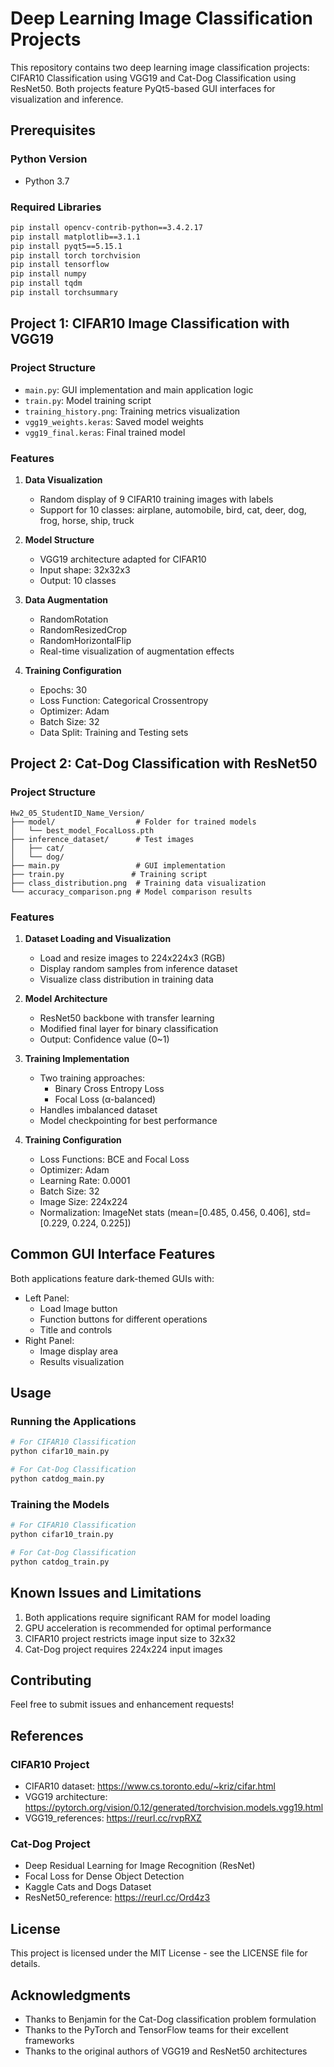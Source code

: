 # Deep Learning Image Classification Projects
This repository contains two deep learning image classification projects: CIFAR10 Classification using VGG19 and Cat-Dog Classification using ResNet50. Both projects feature PyQt5-based GUI interfaces for visualization and inference.

## Prerequisites

### Python Version
- Python 3.7

### Required Libraries
```bash
pip install opencv-contrib-python==3.4.2.17
pip install matplotlib==3.1.1
pip install pyqt5==5.15.1
pip install torch torchvision
pip install tensorflow
pip install numpy
pip install tqdm
pip install torchsummary
```

## Project 1: CIFAR10 Image Classification with VGG19

### Project Structure
- `main.py`: GUI implementation and main application logic
- `train.py`: Model training script
- `training_history.png`: Training metrics visualization
- `vgg19_weights.keras`: Saved model weights
- `vgg19_final.keras`: Final trained model

### Features
1. **Data Visualization**
   - Random display of 9 CIFAR10 training images with labels
   - Support for 10 classes: airplane, automobile, bird, cat, deer, dog, frog, horse, ship, truck

2. **Model Structure**
   - VGG19 architecture adapted for CIFAR10
   - Input shape: 32x32x3
   - Output: 10 classes

3. **Data Augmentation**
   - RandomRotation
   - RandomResizedCrop
   - RandomHorizontalFlip
   - Real-time visualization of augmentation effects

4. **Training Configuration**
   - Epochs: 30
   - Loss Function: Categorical Crossentropy
   - Optimizer: Adam
   - Batch Size: 32
   - Data Split: Training and Testing sets

## Project 2: Cat-Dog Classification with ResNet50

### Project Structure
```
Hw2_05_StudentID_Name_Version/
├── model/                  # Folder for trained models
│   └── best_model_FocalLoss.pth
├── inference_dataset/      # Test images
│   ├── cat/
│   └── dog/
├── main.py                 # GUI implementation
├── train.py               # Training script
├── class_distribution.png  # Training data visualization
└── accuracy_comparison.png # Model comparison results
```

### Features
1. **Dataset Loading and Visualization**
   - Load and resize images to 224x224x3 (RGB)
   - Display random samples from inference dataset
   - Visualize class distribution in training data

2. **Model Architecture**
   - ResNet50 backbone with transfer learning
   - Modified final layer for binary classification
   - Output: Confidence value (0~1)

3. **Training Implementation**
   - Two training approaches:
     - Binary Cross Entropy Loss
     - Focal Loss (α-balanced)
   - Handles imbalanced dataset
   - Model checkpointing for best performance

4. **Training Configuration**
   - Loss Functions: BCE and Focal Loss
   - Optimizer: Adam
   - Learning Rate: 0.0001
   - Batch Size: 32
   - Image Size: 224x224
   - Normalization: ImageNet stats (mean=[0.485, 0.456, 0.406], std=[0.229, 0.224, 0.225])

## Common GUI Interface Features

Both applications feature dark-themed GUIs with:
- Left Panel:
  - Load Image button
  - Function buttons for different operations
  - Title and controls
- Right Panel:
  - Image display area
  - Results visualization

## Usage

### Running the Applications
```bash
# For CIFAR10 Classification
python cifar10_main.py

# For Cat-Dog Classification
python catdog_main.py
```

### Training the Models
```bash
# For CIFAR10 Classification
python cifar10_train.py

# For Cat-Dog Classification
python catdog_train.py
```

## Known Issues and Limitations

1. Both applications require significant RAM for model loading
2. GPU acceleration is recommended for optimal performance
3. CIFAR10 project restricts image input size to 32x32
4. Cat-Dog project requires 224x224 input images

## Contributing

Feel free to submit issues and enhancement requests!

## References

### CIFAR10 Project
- CIFAR10 dataset: https://www.cs.toronto.edu/~kriz/cifar.html
- VGG19 architecture: https://pytorch.org/vision/0.12/generated/torchvision.models.vgg19.html
- VGG19_references: https://reurl.cc/rvpRXZ

### Cat-Dog Project
- Deep Residual Learning for Image Recognition (ResNet)
- Focal Loss for Dense Object Detection
- Kaggle Cats and Dogs Dataset
- ResNet50_reference: https://reurl.cc/Ord4z3

## License

This project is licensed under the MIT License - see the LICENSE file for details.

## Acknowledgments

- Thanks to Benjamin for the Cat-Dog classification problem formulation
- Thanks to the PyTorch and TensorFlow teams for their excellent frameworks
- Thanks to the original authors of VGG19 and ResNet50 architectures
